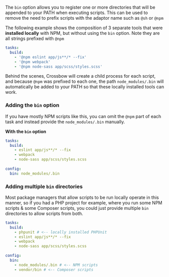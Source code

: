 The `bin` option allows you to register one or more directories that will be appended to your PATH 
when executing scripts. This can be used to remove the need to prefix scripts with the adaptor name
 such as `@sh` or `@npm`

The following example shows the composition of 3 separate tools that were **installed locally** with NPM, but 
 without using the `bin` option. Note they are all strings prefixed with `@npm` 
 
```yaml
tasks:
  build:
    - '@npm eslint app/js**/* --fix'
    - '@npm webpack'
    - '@npm node-sass app/scss/styles.scss'
```

Behind the scenes, Crossbow will create a child process for each script, and because `@npm` was prefixed to each one, 
the path `node_modules/.bin` will automatically be added to your PATH so that these locally installed
tools can work.

### Adding the `bin` option

If you have mostly NPM scripts like this, you can omit the `@npm` part of each task and instead provide the
`node_modules/.bin` manually.

**With the `bin` option**

```yaml
tasks:
  build:
    - eslint app/js**/* --fix
    - webpack
    - node-sass app/scss/styles.scss
    
config:
  bin: node_modules/.bin
```

### Adding multiple `bin` directories

Most package managers that allow scripts to be run locally operate in this manner, so if you had a PHP project for example,
where you run some NPM scripts & some Composer scripts, you could just provide multiple `bin` directories to allow
scripts from both.

```yaml
tasks:
  build:
    - phpunit # <-- locally installed PHPUnit
    - eslint app/js**/* --fix
    - webpack
    - node-sass app/scss/styles.scss
    
config:
  bin: 
    - node_modules/.bin # <-- NPM scripts
    - vendor/bin # <-- Composer scripts
```